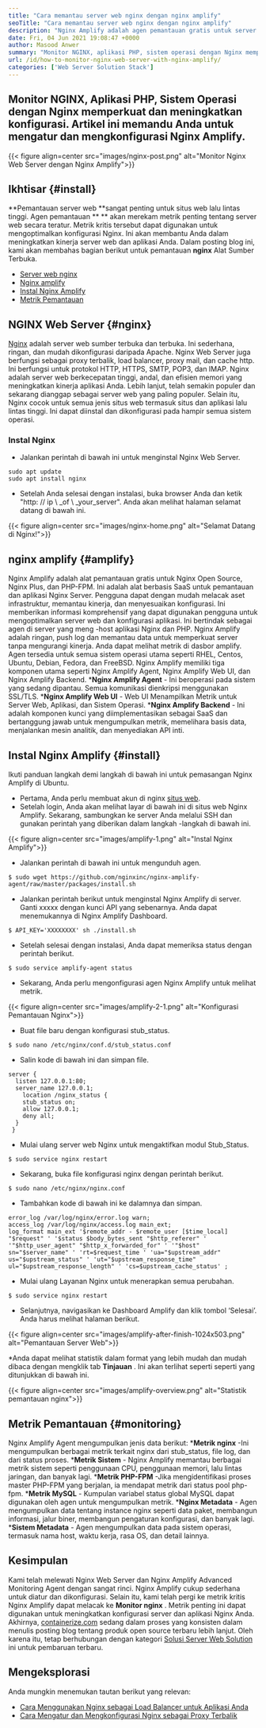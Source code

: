 ```yaml
---
title: "Cara memantau server web nginx dengan nginx amplify" 
seoTitle: "Cara memantau server web nginx dengan nginx amplify" 
description: "Nginx Amplify adalah agen pemantauan gratis untuk server web nginx dan aplikasi PHP. Artikel ini adalah tentang cara memantau server web nginx dengan nginx amplify" 
date: Fri, 04 Jun 2021 19:08:47 +0000
author: Masood Anwer
summary: "Monitor NGINX, aplikasi PHP, sistem operasi dengan Nginx memperkuat dan meningkatkan konfigurasi. Artikel ini memandu Anda untuk mengatur dan mengkonfigurasi Nginx Amplify." 
url: /id/how-to-monitor-nginx-web-server-with-nginx-amplify/
categories: ['Web Server Solution Stack']
---
```


## Monitor NGINX, Aplikasi PHP, Sistem Operasi dengan Nginx memperkuat dan meningkatkan konfigurasi. Artikel ini memandu Anda untuk mengatur dan mengkonfigurasi Nginx Amplify.

{{< figure align=center src="images/nginx-post.png" alt="Monitor Nginx Web Server dengan Nginx Amplify">}}


## Ikhtisar   {#install}
**Pemantauan server web  **sangat penting untuk situs web lalu lintas tinggi. Agen pemantauan ** **  akan merekam metrik penting tentang server web secara teratur. Metrik kritis tersebut dapat digunakan untuk mengoptimalkan konfigurasi Nginx. Ini akan membantu Anda dalam meningkatkan kinerja server web dan aplikasi Anda.
Dalam posting blog ini, kami akan membahas bagian berikut untuk pemantauan **nginx**  Alat Sumber Terbuka.
  * [Server web nginx][1]
  * [Nginx amplify][2]
  * [Instal Nginx Amplify][3]
  * [Metrik Pemantauan][4]

## NGINX Web Server   {#nginx}
[Nginx][5] adalah server web sumber terbuka dan terbuka. Ini sederhana, ringan, dan mudah dikonfigurasi daripada Apache. Nginx Web Server juga berfungsi sebagai proxy terbalik, load balancer, proxy mail, dan cache http. Ini berfungsi untuk protokol HTTP, HTTPS, SMTP, POP3, dan IMAP. Nginx adalah server web berkecepatan tinggi, andal, dan efisien memori yang meningkatkan kinerja aplikasi Anda. Lebih lanjut, telah semakin populer dan sekarang dianggap sebagai server web yang paling populer. Selain itu, Nginx cocok untuk semua jenis situs web termasuk situs dan aplikasi lalu lintas tinggi. Ini dapat diinstal dan dikonfigurasi pada hampir semua sistem operasi.

### Instal Nginx
  * Jalankan perintah di bawah ini untuk menginstal Nginx Web Server.
```
sudo apt update
sudo apt install nginx
```
  * Setelah Anda selesai dengan instalasi, buka browser Anda dan ketik "http: // ip \ _of \ _your_server". Anda akan melihat halaman selamat datang di bawah ini.

{{< figure align=center src="images/nginx-home.png" alt="Selamat Datang di Nginx!">}}


## nginx amplify   {#amplify}
Nginx Amplify adalah alat pemantauan gratis untuk Nginx Open Source, Nginx Plus, dan PHP-FPM. Ini adalah alat berbasis SaaS untuk pemantauan dan aplikasi Nginx Server. Pengguna dapat dengan mudah melacak aset infrastruktur, memantau kinerja, dan menyesuaikan konfigurasi. Ini memberikan informasi komprehensif yang dapat digunakan pengguna untuk mengoptimalkan server web dan konfigurasi aplikasi. Ini bertindak sebagai agen di server yang meng -host aplikasi Nginx dan PHP. Nginx Amplify adalah ringan, push log dan memantau data untuk memperkuat server tanpa mengurangi kinerja. Anda dapat melihat metrik di dasbor amplify. Agen tersedia untuk semua sistem operasi utama seperti RHEL, Centos, Ubuntu, Debian, Fedora, dan FreeBSD. Nginx Amplify memiliki tiga komponen utama seperti Nginx Amplify Agent, Nginx Amplify Web UI, dan Nginx Amplify Backend.
  ***Nginx Amplify Agent**  - Ini beroperasi pada sistem yang sedang dipantau. Semua komunikasi dienkripsi menggunakan SSL/TLS.
  ***Nginx Amplify Web UI**  - Web UI Menampilkan Metrik untuk Server Web, Aplikasi, dan Sistem Operasi.
  ***Nginx Amplify Backend**  - Ini adalah komponen kunci yang diimplementasikan sebagai SaaS dan bertanggung jawab untuk mengumpulkan metrik, memelihara basis data, menjalankan mesin analitik, dan menyediakan API inti.

## Instal Nginx Amplify   {#install}
Ikuti panduan langkah demi langkah di bawah ini untuk pemasangan Nginx Amplify di Ubuntu.
  * Pertama, Anda perlu membuat akun di nginx [situs web][6].
  * Setelah login, Anda akan melihat layar di bawah ini di situs web Nginx Amplify. Sekarang, sambungkan ke server Anda melalui SSH dan gunakan perintah yang diberikan dalam langkah -langkah di bawah ini.

{{< figure align=center src="images/amplify-1.png" alt="Instal Nginx Amplify">}}

  * Jalankan perintah di bawah ini untuk mengunduh agen.
```
$ sudo wget https://github.com/nginxinc/nginx-amplify-agent/raw/master/packages/install.sh
```
  * Jalankan perintah berikut untuk menginstal Nginx Amplify di server. Ganti xxxxx dengan kunci API yang sebenarnya. Anda dapat menemukannya di Nginx Amplify Dashboard.
```
$ API_KEY='XXXXXXXX' sh ./install.sh
```
  * Setelah selesai dengan instalasi, Anda dapat memeriksa status dengan perintah berikut.
```
$ sudo service amplify-agent status
```
  * Sekarang, Anda perlu mengonfigurasi agen Nginx Amplify untuk melihat metrik.

{{< figure align=center src="images/amplify-2-1.png" alt="Konfigurasi Pemantauan Nginx">}}

  * Buat file baru dengan konfigurasi stub_status.
```
$ sudo nano /etc/nginx/conf.d/stub_status.conf
```
  * Salin kode di bawah ini dan simpan file.
```
server {
  listen 127.0.0.1:80;
  server_name 127.0.0.1;
    location /nginx_status {
    stub_status on;
    allow 127.0.0.1;
    deny all;
  }
 }
```
  * Mulai ulang server web Nginx untuk mengaktifkan modul Stub_Status.
```
$ sudo service nginx restart
```
  * Sekarang, buka file konfigurasi nginx dengan perintah berikut.
```
$ sudo nano /etc/nginx/nginx.conf
```
  * Tambahkan kode di bawah ini ke dalamnya dan simpan.
```
error_log /var/log/nginx/error.log warn;
access_log /var/log/nginx/access.log main_ext;
log_format main_ext '$remote_addr - $remote_user [$time_local] "$request" ' '$status $body_bytes_sent "$http_referer" ' '"$http_user_agent" "$http_x_forwarded_for" ' '"$host" sn="$server_name" ' 'rt=$request_time ' 'ua="$upstream_addr" us="$upstream_status" ' 'ut="$upstream_response_time" ul="$upstream_response_length" ' 'cs=$upstream_cache_status' ;
```
  * Mulai ulang Layanan Nginx untuk menerapkan semua perubahan.
```
$ sudo service nginx restart
```
  * Selanjutnya, navigasikan ke Dashboard Amplify dan klik tombol ‘Selesai’. Anda harus melihat halaman berikut.

{{< figure align=center src="images/amplify-after-finish-1024x503.png" alt="Pemantauan Server Web">}}

  *Anda dapat melihat statistik dalam format yang lebih mudah dan mudah dibaca dengan mengklik tab **Tinjauan** . Ini akan terlihat seperti seperti yang ditunjukkan di bawah ini.

{{< figure align=center src="images/amplify-overview.png" alt="Statistik pemantauan nginx">}}


## Metrik Pemantauan   {#monitoring}
Nginx Amplify Agent mengumpulkan jenis data berikut:
  ***Metrik nginx** -Ini mengumpulkan berbagai metrik terkait nginx dari stub_status, file log, dan dari status proses.
  ***Metrik Sistem**  - Nginx Amplify memantau berbagai metrik sistem seperti penggunaan CPU, penggunaan memori, lalu lintas jaringan, dan banyak lagi.
  ***Metrik PHP-FPM** -Jika mengidentifikasi proses master PHP-FPM yang berjalan, ia mendapat metrik dari status pool php-fpm.
  ***Metrik MySQL**  - Kumpulan variabel status global MySQL dapat digunakan oleh agen untuk mengumpulkan metrik.
  ***Nginx Metadata**  - Agen mengumpulkan data tentang instance nginx seperti data paket, membangun informasi, jalur biner, membangun pengaturan konfigurasi, dan banyak lagi.
  ***Sistem Metadata**  - Agen mengumpulkan data pada sistem operasi, termasuk nama host, waktu kerja, rasa OS, dan detail lainnya.

## Kesimpulan
Kami telah melewati Nginx Web Server dan Nginx Amplify Advanced Monitoring Agent dengan sangat rinci. Nginx Amplify cukup sederhana untuk diatur dan dikonfigurasi. Selain itu, kami telah pergi ke metrik kritis Nginx Amplify dapat melacak ke **Monitor nginx** . Metrik penting ini dapat digunakan untuk meningkatkan konfigurasi server dan aplikasi Nginx Anda.
Akhirnya, [containerize.com][7] sedang dalam proses yang konsisten dalam menulis posting blog tentang produk open source terbaru lebih lanjut. Oleh karena itu, tetap berhubungan dengan kategori [Solusi Server Web Solution][8] ini untuk pembaruan terbaru.

## Mengeksplorasi
Anda mungkin menemukan tautan berikut yang relevan:
  * [Cara Menggunakan Nginx sebagai Load Balancer untuk Aplikasi Anda][9]
  * [Cara Mengatur dan Mengkonfigurasi Nginx sebagai Proxy Terbalik][10]

  
[1]: #Nginx
[2]: #Amplify
[3]: #Install
[4]: #Monitoring
[5]: https://products.containerize.com/solution-stack/nginx
[6]: https://amplify.nginx.com/signup/
[7]: https://containerize.com
[8]: https://blog.containerize.com/category/web-server-solution-stack/
[9]: https://blog.containerize.com/web-server-solution-stack/how-to-use-nginx-as-load-balancer-for-your-application/
[10]: https://blog.containerize.com/web-server-solution-stack/how-to-setup-and-configure-nginx-as-reverse-proxy/
